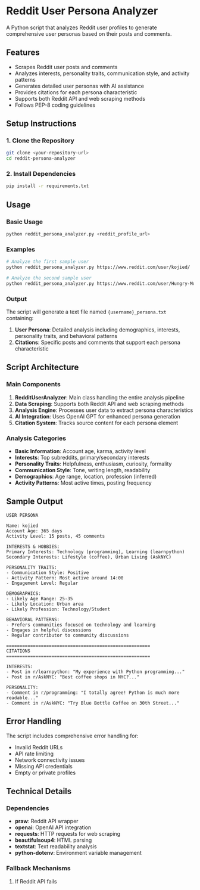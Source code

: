 # Reddit User Persona Analyzer

A Python script that analyzes Reddit user profiles to generate comprehensive user personas based on their posts and comments.

## Features

- Scrapes Reddit user posts and comments
- Analyzes interests, personality traits, communication style, and activity patterns  
- Generates detailed user personas with AI assistance
- Provides citations for each persona characteristic
- Supports both Reddit API and web scraping methods
- Follows PEP-8 coding guidelines

## Setup Instructions

### 1. Clone the Repository

```bash
git clone <your-repository-url>
cd reddit-persona-analyzer
```

### 2. Install Dependencies

```bash
pip install -r requirements.txt
```


## Usage

### Basic Usage

```bash
python reddit_persona_analyzer.py <reddit_profile_url>
```

### Examples

```bash
# Analyze the first sample user
python reddit_persona_analyzer.py https://www.reddit.com/user/kojied/

# Analyze the second sample user  
python reddit_persona_analyzer.py https://www.reddit.com/user/Hungry-Move-6603/
```

### Output

The script will generate a text file named `{username}_persona.txt` containing:

1. **User Persona**: Detailed analysis including demographics, interests, personality traits, and behavioral patterns
2. **Citations**: Specific posts and comments that support each persona characteristic

## Script Architecture

### Main Components

1. **RedditUserAnalyzer**: Main class handling the entire analysis pipeline
2. **Data Scraping**: Supports both Reddit API and web scraping methods
3. **Analysis Engine**: Processes user data to extract persona characteristics
4. **AI Integration**: Uses OpenAI GPT for enhanced persona generation
5. **Citation System**: Tracks source content for each persona element

### Analysis Categories

- **Basic Information**: Account age, karma, activity level
- **Interests**: Top subreddits, primary/secondary interests
- **Personality Traits**: Helpfulness, enthusiasm, curiosity, formality
- **Communication Style**: Tone, writing length, readability
- **Demographics**: Age range, location, profession (inferred)
- **Activity Patterns**: Most active times, posting frequency

## Sample Output

```
USER PERSONA

Name: kojied
Account Age: 365 days
Activity Level: 15 posts, 45 comments

INTERESTS & HOBBIES:
Primary Interests: Technology (programming), Learning (learnpython)
Secondary Interests: Lifestyle (coffee), Urban Living (AskNYC)

PERSONALITY TRAITS:
- Communication Style: Positive
- Activity Pattern: Most active around 14:00
- Engagement Level: Regular

DEMOGRAPHICS:
- Likely Age Range: 25-35
- Likely Location: Urban area
- Likely Profession: Technology/Student

BEHAVIORAL PATTERNS:
- Prefers communities focused on technology and learning
- Engages in helpful discussions
- Regular contributor to community discussions

======================================================
CITATIONS
======================================================

INTERESTS:
- Post in r/learnpython: "My experience with Python programming..."
- Post in r/AskNYC: "Best coffee shops in NYC?..."

PERSONALITY:
- Comment in r/programming: "I totally agree! Python is much more readable..."
- Comment in r/AskNYC: "Try Blue Bottle Coffee on 30th Street..."
```

## Error Handling

The script includes comprehensive error handling for:

- Invalid Reddit URLs
- API rate limiting
- Network connectivity issues
- Missing API credentials
- Empty or private profiles

## Technical Details

### Dependencies

- **praw**: Reddit API wrapper
- **openai**: OpenAI API integration
- **requests**: HTTP requests for web scraping
- **beautifulsoup4**: HTML parsing
- **textstat**: Text readability analysis
- **python-dotenv**: Environment variable management

### Fallback Mechanisms

1. If Reddit API fails
